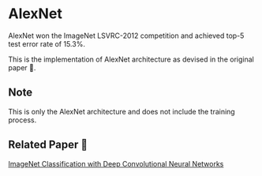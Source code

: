 # AlexNet
AlexNet won the ImageNet LSVRC-2012 competition and achieved top-5 test error rate of 15.3%.

This is the implementation of AlexNet architecture as devised in the original paper 📝.

## Note
This is only the AlexNet architecture and does not include the training process.

[//]: # (*Will add transfer learning with pretrained model in May 2018*)

## Related Paper 📝
[ImageNet Classification with Deep Convolutional Neural Networks](https://papers.nips.cc/paper/4824-imagenet-classification-with-deep-convolutional-neural-networks)
